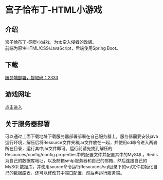 # 宫子恰布丁-HTML小游戏

## 介绍
宫子恰布丁-网页小游戏，为太空入侵者的改版。<br>
前端为原生HTML/CSS/JavaScript，后端使用Spring Boot。<br>
## 下载
[服务端部署，提取码：2333](https://swsk33.lanzoui.com/b0br8ycxg)<br>

## 游戏网址
[点击进入](http://swsk33-mcs.top:8801/miyakogame)<br>

## 关于服务器部署
可以通过上面下载地址下载服务器部署部署在自己服务器上，服务器需要安装java运行环境，解压后将Resource文件夹和jar文件放在一起，并使用cd命令进入两者所在目录，运行其中jar文件即可。运行前请先找到解压的Resources/config/config.properties中的配置文件并配置其中的MySQL，Redis为自己的数据库地址，以及邮箱smtp服务器和自己的邮箱，然后连接自己的MySQL数据库，并使用source命令运行Resources/sql目录下的sql文件初始化自己的数据库表，还可以修改其中端口配置，然后再运行服务端。